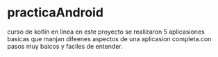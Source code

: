 # practicaAndroid
curso de kotlin en linea
en este proyecto se realizaron 5 aplicasiones basicas que manjan difeenes aspectos de una aplicasion completa.con pasos muy baicos y faciles de entender.
